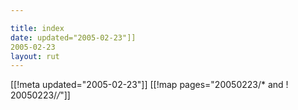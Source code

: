 ```yaml
---

title: index
date: updated="2005-02-23"]]
2005-02-23
layout: rut
---
```


[[!meta updated="2005-02-23"]]
[[!map pages="20050223/* and ! 20050223/*/*"]]
